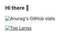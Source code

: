 ### Hi there 👋


![Anurag's GitHub stats](https://github-readme-stats.vercel.app/api?username=jyj7101&show_icons=true&theme=radical)

[![Top Langs](https://github-readme-stats.vercel.app/api/top-langs/?username=jyj7101&layout=donut)](https://github.com/anuraghazra/github-readme-stats)
<!--
![Anurag's GitHub stats](https://github-readme-stats.vercel.app/api?username=jyj7101&show_icons=true&theme=radical)
Here are some ideas to get you started:

- 🔭 I’m currently working on ...
- 🌱 I’m currently learning ...
- 👯 I’m looking to collaborate on ...
- 🤔 I’m looking for help with ...
- 💬 Ask me about ...
- 📫 How to reach me: ...
- 😄 Pronouns: ...
- ⚡ Fun fact: ...
-->
